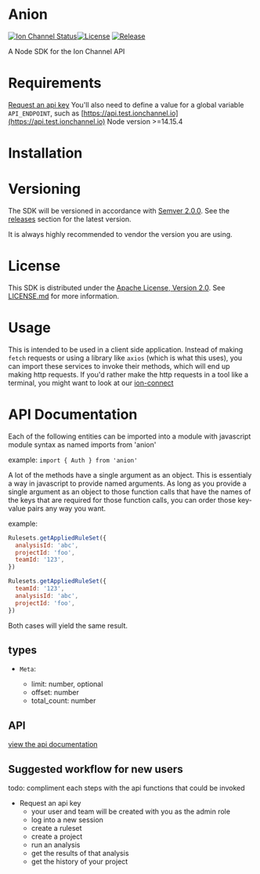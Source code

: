 # Anion

[![Ion Channel Status](https://api.ionchannel.io/v1/report/getBadge?project_id=71947498-72d7-4c82-9517-ac3b2bdf7859&branch=master)](http://console.ionchannel.io/)[![License](https://img.shields.io/badge/License-Apache%202.0-blue.svg)](https://github.com/ion-channel/anion/blob/master/LICENSE.md)
[![Release](https://img.shields.io/github/release/ion-channel/anion.svg)](https://github.com/ion-channel/anion/releases/latest)

A Node SDK for the Ion Channel API

# Requirements

[Request an api key](https://ionchannel.io/contact/)
You'll also need to define a value for a global variable `API_ENDPOINT`, such as [https://api.test.ionchannel.io](https://api.test.ionchannel.io)
Node version >=14.15.4

# Installation

# Versioning

The SDK will be versioned in accordance with [Semver 2.0.0](http://semver.org). See the [releases](https://github.com/ion-channel/anion/releases) section for the latest version.

It is always highly recommended to vendor the version you are using.

# License

This SDK is distributed under the [Apache License, Version 2.0](http://www.apache.org/licenses/LICENSE-2.0). See [LICENSE.md](./LICENSE.md) for more information.

# Usage

This is intended to be used in a client side application. Instead of making `fetch` requests or using a library like `axios` (which is what this uses), you can import these services to invoke their methods, which will end up making http requests. If you'd rather make the http requests in a tool like a terminal, you might want to look at our [ion-connect](https://github.com/ion-channel/ion-connect)

# API Documentation

Each of the following entities can be imported into a module with javascript module syntax as named imports from 'anion'

example:
`import { Auth } from 'anion'`

A lot of the methods have a single argument as an object. This is essentialy a way in javascript to provide named arguments. As long as you provide a single argument as an object to those function calls that have the names of the keys that are required for those function calls, you can order those key-value pairs any way you want.

example:

```javascript
Rulesets.getAppliedRuleSet({
  analysisId: 'abc',
  projectId: 'foo',
  teamId: '123',
})

Rulesets.getAppliedRuleSet({
  teamId: '123',
  analysisId: 'abc',
  projectId: 'foo',
})
```

Both cases will yield the same result.

## types

- `Meta`:

  - limit: number, optional
  - offset: number
  - total_count: number

## API

[view the api documentation](https://github.com/ion-channel/anion/blob/master/api.md)

## Suggested workflow for new users

todo: compliment each steps with the api functions that could be invoked

- Request an api key
  - your user and team will be created with you as the admin role
  - log into a new session
  - create a ruleset
  - create a project
  - run an analysis
  - get the results of that analysis
  - get the history of your project
